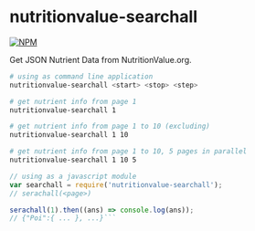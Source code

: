# nutritionvalue-searchall

[![NPM](https://nodei.co/npm/nutritionvalue-searchall.png)](https://nodei.co/npm/nutritionvalue-searchall/)

Get JSON Nutrient Data from NutritionValue.org.

```bash
# using as command line application
nutritionvalue-searchall <start> <stop> <step>

# get nutrient info from page 1
nutritionvalue-searchall 1

# get nutrient info from page 1 to 10 (excluding)
nutritionvalue-searchall 1 10

# get nutrient info from page 1 to 10, 5 pages in parallel
nutritionvalue-searchall 1 10 5
```
```javascript
// using as a javascript module
var searchall = require('nutritionvalue-searchall');
// serachall(<page>)

serachall(1).then((ans) => console.log(ans));
// {"Poi":{ ... }, ...}```
